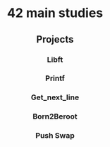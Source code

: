 <h1 align="center">42 main studies</h1>
<h2 align="center">Projects</h2>
<h3 align="center">Libft</h3>
<h3 align="center">Printf</h3>
<h3 align="center">Get_next_line</h3>
<h3 align="center">Born2Beroot</h3>
<h3 align="center">Push Swap</h3>
